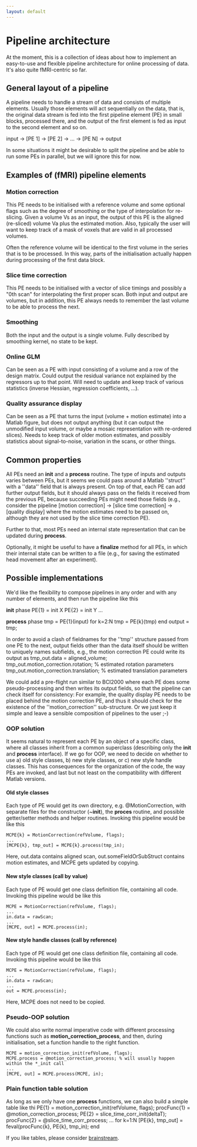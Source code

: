 ```yaml
---
layout: default
---
```


# Pipeline architecture

At the moment, this is a collection of ideas about how to implement an easy-to-use and flexible pipeline architecture for online processing of data. It's also quite fMRI-centric so far.

## General layout of a pipeline

A pipeline needs to handle a stream of data and consists of multiple elements. Usually those elements will act
sequentially on the data, that is, the original data stream is fed into the first pipeline element (PE) in small blocks,
processed there, and the output of the first element is fed as input to the second element and so on.

input -> [PE 1] -> [PE 2] -> ... -> [PE N] -> output

In some situations it might be desirable to split the pipeline and be able to run some PEs in parallel,
but we will ignore this for now.

## Examples of (fMRI) pipeline elements

### Motion correction

This PE needs to be initialised with a reference volume and some optional flags such as the degree of smoothing or the type of interpolation for re-slicing.
Given a volume Vs as an input, the output of this PE is the aligned (re-sliced) volume Va plus the estimated motion. Also, typically the user will want to
keep track of a mask of voxels that are valid in all processed volumes.

Often the reference volume will be identical to the first volume in the series that is to be processed. In this way, parts of the initialisation actually
happen during processing of the first data block.

### Slice time correction

This PE needs to be initialised with a vector of slice timings and possibly a "0th scan" for interpolating the first proper scan. Both input and output are volumes,
but in addition, this PE always needs to remember the last volume to be able to process the next.

### Smoothing

Both the input and the output is a single volume. Fully described by smoothing kernel, no state to be kept.

### Online GLM

Can be seen as a PE with input consisting of a volume and a row of the design matrix. Could output the residual variance not explained by the regressors up to that point. Will need to update and keep track of various statistics (inverse Hessian, regression coefficients, ...).

### Quality assurance display

Can be seen as a PE that turns the input (volume + motion estimate) into a Matlab figure, but does not output anything (but it can output the unmodified input volume, or maybe a mosaic representation with re-ordered slices). Needs to keep track of older motion estimates, and possibly statistics about signal-to-noise, variation in the scans, or other things.

## Common properties

All PEs need an **init** and a **process** routine. The type of inputs and outputs varies between PEs, but it seems we could pass around a Matlab ''struct'' with a ''data'' field that is always present. On top of that, each PE can add further output fields, but it should always pass on the fields it received from the previous PE, because succeeding PEs might need those fields (e.g., consider the pipeline [motion correction] -> [slice time correction] -> [quality display] where the motion estimates need to
be passed on, although they are not used by the slice time correction PE).

Further to that, most PEs need an internal state representation that can be updated during **process**.

Optionally, it might be useful to have a **finalize** method for all PEs, in which their internal state can be written to a file (e.g., for saving the estimated head movement after an experiment). 

## Possible implementations

We'd like the flexibility to compose pipelines in any order and with any number of elements, and then run the pipeline like this

**init** phase
    PE{1} = init X
    PE{2} = init Y
    ...

**process** phase
    tmp = PE{1}(input)
    for k=2:N
     tmp = PE{k}(tmp)
    end
    output = tmp;

In order to avoid a clash of fieldnames for the ''tmp'' structure passed from one PE to the next, output fields other than the data itself
should be written to uniquely names subfields, e.g., the motion correction PE could write its output as 
    tmp_out.data = aligned_volume;
    tmp_out.motion_correction.rotation;    % estimated rotation parameters
    tmp_out.motion_correction.translation; % estimated translation parameters
    
We could add a pre-flight run similar to BCI2000 where each PE does some pseudo-processing and then writes its output fields,
so that the pipeline can check itself for consistency: For example, the quality display PE needs to be placed behind the motion correction PE,
and thus it should check for the existence of the ''motion_correction'' sub-structure. Or we just keep it simple and leave a sensible
composition of pipelines to the user ;-)

### OOP solution 

It seems natural to represent each PE by an object of a specific class, where all classes inherit from a common superclass (describing only the **init** and **process** interface). If we go for OOP, we need to decide on whether to use a) old style classes, b) new style classes, or c) new style handle classes. This has consequences for the organization of the code, the way PEs are invoked, and last but not least on the compatibility with different Matlab versions.

#### Old style classes

Each type of PE would get its own directory, e.g. @MotionCorrection, with separate files for the constructor (~**init**), the **proces** routine, and possible getter/setter methods and helper routines. Invoking this pipeline would be like this

    MCPE{k} = MotionCorrection(refVolume, flags);
    ...
    [MCPE{k}, tmp_out] = MCPE{k}.process(tmp_in);  

Here, out.data contains aligned scan, out.someFieldOrSubStruct contains motion estimates, and MCPE gets updated by copying.

#### New style classes (call by value)

Each type of PE would get one class definition file, containing all code. Invoking this pipeline would be like this

    MCPE = MotionCorrection(refVolume, flags);
    ...
    in.data = rawScan;
    ...
    [MCPE, out] = MCPE.process(in);  

#### New style handle classes (call by reference)

Each type of PE would get one class definition file, containing all code. Invoking this pipeline would be like this

    MCPE = MotionCorrection(refVolume, flags);
    ...
    in.data = rawScan;
    ...
    out = MCPE.process(in);
    
Here, MCPE does not need to be copied.

### Pseudo-OOP solution

We could also write normal imperative code with different processing functions such as **motion_correction_process**, and then, during initialisation,
set a function handle to the right function. 

    MCPE = motion_correction_init(refVolume, flags);
    MCPE.process = @motion_correction_process; % will usually happen within the *_init call
    ...
    [MCPE, out] = MCPE.process(MCPE, in);

### Plain function table solution

As long as we only have one **process** functions, we can also build a simple table like thi
    PE{1} = motion_correction_init(refVolume, flags);
    procFunc{1} = @motion_correction_process;
    PE{2} = slice_time_corr_init(deltaT);
    procFunc{2} = @slice_time_corr_process;
    ...
    for k=1:N
     [PE{k}, tmp_out] = feval(procFunc{k}, PE{k}, tmp_in);
    end

If you like tables, please consider [brainstream](/brainstream).

